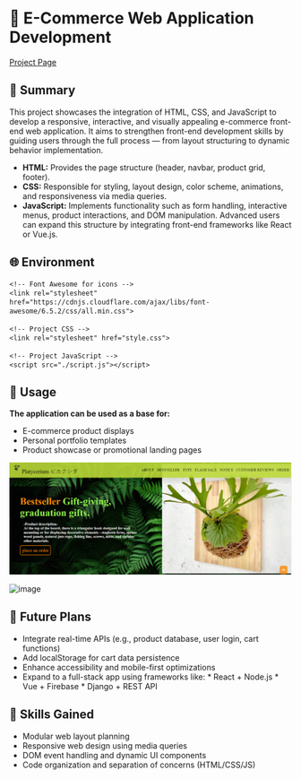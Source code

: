 # 🛒 E-Commerce Web Application Development
[Project Page](https://dennishsu716.github.io/project5.github.io/project3/project3.html)
## 📝 Summary  
This project showcases the integration of HTML, CSS, and JavaScript to develop a responsive, interactive, and visually appealing e-commerce front-end web application. It aims to strengthen front-end development skills by guiding users through the full process — from layout structuring to dynamic behavior implementation.
* **HTML:** Provides the page structure (header, navbar, product grid, footer).
* **CSS:** Responsible for styling, layout design, color scheme, animations, and responsiveness via media queries.
* **JavaScript:** Implements functionality such as form handling, interactive menus, product interactions, and DOM manipulation.
Advanced users can expand this structure by integrating front-end frameworks like React or Vue.js.

## 🌐 Environment  
```
<!-- Font Awesome for icons -->
<link rel="stylesheet" href="https://cdnjs.cloudflare.com/ajax/libs/font-awesome/6.5.2/css/all.min.css">

<!-- Project CSS -->
<link rel="stylesheet" href="style.css">

<!-- Project JavaScript -->
<script src="./script.js"></script>
```

## 🚀 Usage  
**The application can be used as a base for:**
* E-commerce product displays
* Personal portfolio templates
* Product showcase or promotional landing pages

![image](https://github.com/DennisHsu716/project5.github.io/blob/main/project3/image/1.png)



![image](https://github.com/DennisHsu716/project5.github.io/blob/main/project3/image/1.gif)

## 🔭 Future Plans
* Integrate real-time APIs (e.g., product database, user login, cart functions)
* Add localStorage for cart data persistence
* Enhance accessibility and mobile-first optimizations
* Expand to a full-stack app using frameworks like:
        * React + Node.js
        * Vue + Firebase
        * Django + REST API

## 🧠 Skills Gained
* Modular web layout planning
* Responsive web design using media queries
* DOM event handling and dynamic UI components
* Code organization and separation of concerns (HTML/CSS/JS)
